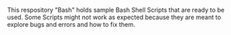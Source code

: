 This respository "Bash" holds sample Bash Shell Scripts that are ready to be used. Some Scripts might not work as expected because they are meant to explore bugs and errors and how to fix them.

